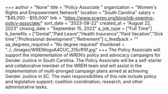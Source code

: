 +++
author = "None"
title = "Policy Associate "
organization = "Women's Rights and Empowerment Network"
location = "South Carolina"
salary = "$45,000 - $55,000"
link = "https://www.scwren.org/blog/job-opening-policy-associate/"
sort_date = "2023-08-22"
created_at = "August 22, 2023"
closing_date = "September 15, 2023"
a_job_type = ["Full Time"]
b_benefits = ["Dental","Paid Leave","Health Insurance","Paid Vacation","Sick time","Professional development","Retirement"]
c_feedback = ""
aa_degrees_required = "No degree required"
thumbnail = "../../images/WRENlogoA4CUC_315cff0f.jpg"
+++
The Policy Associate will support the implementation of WREN’s policy and advocacy campaigns for Gender Justice in South Carolina. The Policy Associate will be a self-starter and collaborative member of the WREN team and will assist in the implementation of multi-pronged campaign plans aimed at achieving Gender Justice in SC. The main responsibilities of this role include policy and legislative support; coalition coordination; research; and other administrative tasks.